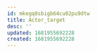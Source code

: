 ```yaml
---
id: mkegq8sbigb64cu02pu9dtw
title: Actor_target
desc: ''
updated: 1681955692228
created: 1681955692228
---
```

